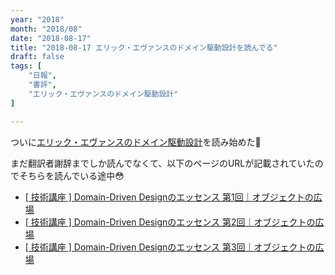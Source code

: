 ```yaml
---
year: "2018"
month: "2018/08"
date: "2018-08-17"
title: "2018-08-17 エリック・エヴァンスのドメイン駆動設計を読んでる"
draft: false
tags: [
    "日報",
    "書評",
    "エリック・エヴァンスのドメイン駆動設計"
]

---
```


ついに[エリック・エヴァンスのドメイン駆動設計](https://www.amazon.co.jp/d/4798121967/wada811-22/)を読み始めた📖

まだ翻訳者謝辞までしか読んでなくて、以下のページのURLが記載されていたのでそちらを読んでいる途中😳

- [\[ 技術講座 \] Domain-Driven Designのエッセンス 第1回｜オブジェクトの広場](https://www.ogis-ri.co.jp/otc/hiroba/technical/DDDEssence/chap1.html)
- [\[ 技術講座 \] Domain-Driven Designのエッセンス 第2回｜オブジェクトの広場](https://www.ogis-ri.co.jp/otc/hiroba/technical/DDDEssence/chap2.html)
- [\[ 技術講座 \] Domain-Driven Designのエッセンス 第3回｜オブジェクトの広場](https://www.ogis-ri.co.jp/otc/hiroba/technical/DDDEssence/chap3.html)
